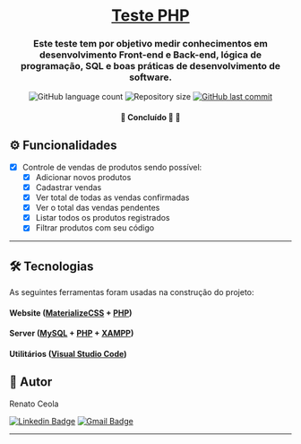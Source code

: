 <h1 align="center">
     <a href="#" alt="Administração de Loja"> Teste PHP </a>
</h1>

<h3 align="center">
    Este teste tem por objetivo medir conhecimentos em desenvolvimento Front-end e Back-end, lógica de programação, SQL e boas práticas de desenvolvimento de software.
</h3>

<p align="center">
  <img alt="GitHub language count" src="https://img.shields.io/github/languages/count/renatoceola/mercadoPHP?color=%2304D361">

  <img alt="Repository size" src="https://img.shields.io/github/repo-size/renatoceola/mercadoPHP">
  
  <a href="https://github.com/renatoceola/mercadoPHP/commits/master">
    <img alt="GitHub last commit" src="https://img.shields.io/github/last-commit/renatoceola/mercadoPHP">
  </a> 
</p>

<h4 align="center">
	🚧   Concluído 🚀 🚧
</h4>

## ⚙️ Funcionalidades

- [x] Controle de vendas de produtos sendo possível:
  - [x] Adicionar novos produtos
  - [x] Cadastrar vendas
  - [x] Ver total de todas as vendas confirmadas
  - [x] Ver o total das vendas pendentes
  - [x] Listar todos os produtos registrados
  - [x] Filtrar produtos com seu código

---

## 🛠 Tecnologias

As seguintes ferramentas foram usadas na construção do projeto:

#### **Website**  ([MaterializeCSS](https://materializecss.com/)  +  [PHP](https://www.php.net/))

#### **Server**  ([MySQL](https://www.mysql.com/)  +  [PHP](https://www.php.net/) + [XAMPP](https://www.apachefriends.org/pt_br/index.html)) 

#### **Utilitários** ([Visual Studio Code](https://code.visualstudio.com/))

## 🦸 Autor

Renato Ceola

[![Linkedin Badge](https://img.shields.io/badge/-Renato-blue?style=flat-square&logo=Linkedin&logoColor=white&link=https://www.linkedin.com/in/renatoceola/)](https://www.linkedin.com/in/renatoceola/) 
[![Gmail Badge](https://img.shields.io/badge/-renatoceola@gmail.com-c14438?style=flat-square&logo=Gmail&logoColor=white&link=mailto:renatoceola@gmail.com)](mailto:renatoceola@gmail.com)

---

